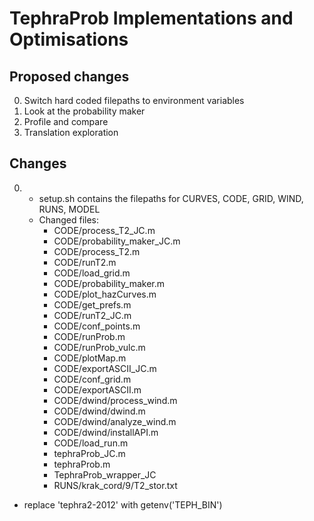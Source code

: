 # TephraProb Implementations and Optimisations

## Proposed changes

0. Switch hard coded filepaths to environment variables
1. Look at the probability maker
2. Profile and compare
3. Translation exploration

## Changes

0. - setup.sh contains the filepaths for CURVES, CODE, GRID, WIND, RUNS, MODEL
   - Changed files:
       - CODE/process_T2_JC.m
       - CODE/probability_maker_JC.m
       - CODE/process_T2.m
       - CODE/runT2.m
       - CODE/load_grid.m
       - CODE/probability_maker.m
       - CODE/plot_hazCurves.m
       - CODE/get_prefs.m
       - CODE/runT2_JC.m
       - CODE/conf_points.m
       - CODE/runProb.m
       - CODE/runProb_vulc.m
       - CODE/plotMap.m
       - CODE/exportASCII_JC.m
       - CODE/conf_grid.m
       - CODE/exportASCII.m
       - CODE/dwind/process_wind.m
       - CODE/dwind/dwind.m
       - CODE/dwind/analyze_wind.m
       - CODE/dwind/installAPI.m
       - CODE/load_run.m
       - tephraProb_JC.m
       - tephraProb.m
       - TephraProb_wrapper_JC
       - RUNS/krak_cord/9/T2_stor.txt
  - replace 'tephra2-2012' with getenv('TEPH_BIN')
